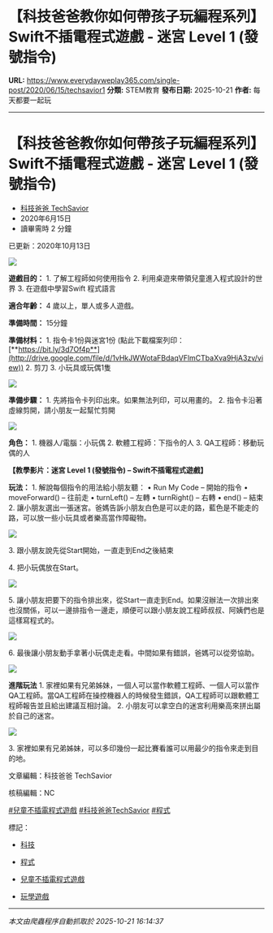 # 【科技爸爸教你如何帶孩子玩編程系列】Swift不插電程式遊戲 - 迷宮 Level 1 (發號指令)

**URL:** https://www.everydayweplay365.com/single-post/2020/06/15/techsavior1
**分類:** STEM教育
**發布日期:** 2025-10-21
**作者:** 每天都要一起玩

---

# 【科技爸爸教你如何帶孩子玩編程系列】Swift不插電程式遊戲 - 迷宮 Level 1 (發號指令)

  * [科技爸爸 TechSavior](https://www.everydayweplay365.com/profile/b6f45dc3-4833-4637-8f7d-9c51150f16bd/profile)
  * 2020年6月15日
  * 讀畢需時 2 分鐘



已更新：2020年10月13日

  


![](https://static.wixstatic.com/media/d57202_62b3bd78903f401888872e418ca091fc~mv2.jpg/v1/fill/w_147,h_118,al_c,q_80,usm_0.66_1.00_0.01,blur_2,enc_avif,quality_auto/d57202_62b3bd78903f401888872e418ca091fc~mv2.jpg)

  


  


**遊戲目的：** 1\. 了解工程師如何使用指令 2\. 利用桌遊來帶領兒童進入程式設計的世界 3\. 在遊戲中學習Swift 程式語言

  


**適合年齡：** 4 歲以上，單人或多人遊戲。

  


**準備時間：** 15分鐘

  


**準備材料：** 1\. 指令卡1份與迷宮1份 (點此下載檔案列印：[**https://bit.ly/3d7Of4p**](http://drive.google.com/file/d/1vHkJWWotaFBdaqVFlmCTbaXva9HjA3zv/view)) 2\. 剪刀 3\. 小玩具或玩偶1隻

![](https://static.wixstatic.com/media/d57202_fc2c37c0803349ef839e4900e60e0540~mv2.jpg/v1/fill/w_130,h_98,al_c,q_80,usm_0.66_1.00_0.01,blur_2,enc_avif,quality_auto/d57202_fc2c37c0803349ef839e4900e60e0540~mv2.jpg)

**準備步驟：** 1\. 先將指令卡列印出來。如果無法列印，可以用畫的。 2\. 指令卡沿著虛線剪開，請小朋友一起幫忙剪開

![](https://static.wixstatic.com/media/d57202_08cb6f2da92e47f799df679009b55d49~mv2.jpg/v1/fill/w_147,h_110,al_c,q_80,usm_0.66_1.00_0.01,blur_2,enc_avif,quality_auto/d57202_08cb6f2da92e47f799df679009b55d49~mv2.jpg)

**角色：** 1\. 機器人/電腦：小玩偶 2\. 軟體工程師：下指令的人 3\. QA工程師：移動玩偶的人

  


**【教學影片：迷宮 Level 1 (發號指令) – Swift不插電程式遊戲】**

**玩法：** 1\. 解說每個指令的用法給小朋友聽： • Run My Code – 開始的指令 • moveForward() – 往前走 • turnLeft() – 左轉 • turnRight() – 右轉 • end() – 結束 2\. 讓小朋友選出一張迷宮。爸媽告訴小朋友白色是可以走的路，藍色是不能走的路，可以放一些小玩具或者樂高當作障礙物。

![](https://static.wixstatic.com/media/d57202_26269644581241258a95d133ce2b92d4~mv2.jpg/v1/fill/w_147,h_110,al_c,q_80,usm_0.66_1.00_0.01,blur_2,enc_avif,quality_auto/d57202_26269644581241258a95d133ce2b92d4~mv2.jpg)

3\. 跟小朋友說先從Start開始，一直走到End之後結束

4\. 把小玩偶放在Start。 

![](https://static.wixstatic.com/media/d57202_3bd04d6619ce49fb9a9466dec284e8cb~mv2.jpg/v1/fill/w_147,h_110,al_c,q_80,usm_0.66_1.00_0.01,blur_2,enc_avif,quality_auto/d57202_3bd04d6619ce49fb9a9466dec284e8cb~mv2.jpg)

5\. 讓小朋友把要下的指令排出來，從Start一直走到End。如果沒辦法一次排出來也沒關係，可以一邊排指令一邊走，順便可以跟小朋友說工程師叔叔、阿姨們也是這樣寫程式的。 

![](https://static.wixstatic.com/media/d57202_6837aad0fc6d46eb81d125c3d0d2e7f2~mv2.jpg/v1/fill/w_147,h_110,al_c,q_80,usm_0.66_1.00_0.01,blur_2,enc_avif,quality_auto/d57202_6837aad0fc6d46eb81d125c3d0d2e7f2~mv2.jpg)

6\. 最後讓小朋友動手拿著小玩偶走走看。中間如果有錯誤，爸媽可以從旁協助。 

![](https://static.wixstatic.com/media/d57202_fe91d2ae82f246119a77e8c6e0ae8fba~mv2.jpg/v1/fill/w_147,h_110,al_c,q_80,usm_0.66_1.00_0.01,blur_2,enc_avif,quality_auto/d57202_fe91d2ae82f246119a77e8c6e0ae8fba~mv2.jpg)

**進階玩法** 1\. 家裡如果有兄弟姊妹，一個人可以當作軟體工程師、一個人可以當作QA工程師。當QA工程師在操控機器人的時候發生錯誤，QA工程師可以跟軟體工程師報告並且給出建議互相討論。 2\. 小朋友可以拿空白的迷宮利用樂高來拼出屬於自己的迷宮。

![](https://static.wixstatic.com/media/d57202_2ed7d754650d4e5ca98546a979053a1e~mv2.jpg/v1/fill/w_147,h_110,al_c,q_80,usm_0.66_1.00_0.01,blur_2,enc_avif,quality_auto/d57202_2ed7d754650d4e5ca98546a979053a1e~mv2.jpg)

3\. 家裡如果有兄弟姊妹，可以多印幾份一起比賽看誰可以用最少的指令來走到目的地。

  


文章編輯：科技爸爸 TechSavior

核稿編輯：NC

  


[#兒童不插電程式遊戲](https://www.everydayweplay365.com/home/hashtags/兒童不插電程式遊戲) [#科技爸爸TechSavior](https://www.everydayweplay365.com/home/hashtags/科技爸爸TechSavior) [#程式](https://www.everydayweplay365.com/home/hashtags/程式)

標記：

  * [科技](https://www.everydayweplay365.com/home/tags/科技)
  * [程式](https://www.everydayweplay365.com/home/tags/程式)
  * [兒童不插電程式遊戲](https://www.everydayweplay365.com/home/tags/兒童不插電程式遊戲)



  * [玩學遊戲](https://www.everydayweplay365.com/home/categories/玩學遊戲)




---

*本文由爬蟲程序自動抓取於 2025-10-21 16:14:37*
